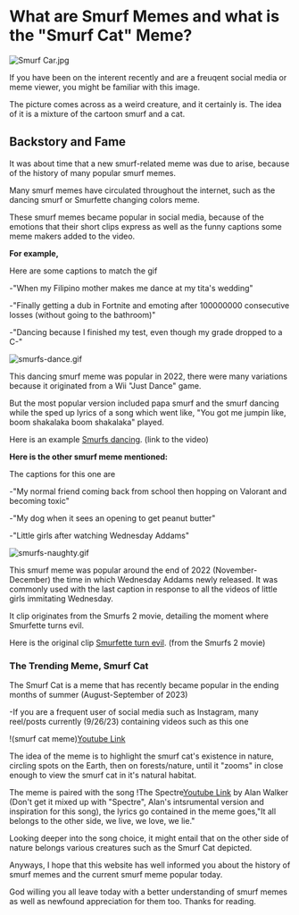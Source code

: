 # What are Smurf Memes and what is the "Smurf Cat" Meme?
![Smurf Car.jpg](https://i.pinimg.com/originals/c9/24/52/c9245217c9c2528c77909305e4b893de.jpg)

If you have been on the interent recently and are a freuqent social media or meme viewer, you might be familiar with this image.

The picture comes across as a weird creature, and it certainly is. The idea of it is a mixture of the cartoon smurf and a cat. 
## Backstory and Fame
It was about time that a new smurf-related meme was due to arise, because of the history of many popular smurf memes.

Many smurf memes have circulated throughout the internet, such as the dancing smurf or Smurfette changing colors meme.

These smurf memes became popular in social media, because of the emotions that their short clips express as well as the funny captions some meme makers added to the video. 

__For example,__

Here are some captions to match the gif

  -"When my Filipino mother makes me dance at my tita's wedding"
  
  -"Finally getting a dub in Fortnite and emoting after 100000000 consecutive losses (without going to the bathroom)"
  
  -"Dancing because I finished my test, even though my grade dropped to a C-"

![smurfs-dance.gif](https://media.tenor.com/tgEQE5rmRXUAAAAd/smurfs-dance-party-smurf-dance.gif)

This dancing smurf meme was popular in 2022, there were many variations because it originated from a Wii "Just Dance" game.

But the most popular version included papa smurf and the smurf dancing while the sped up lyrics of a song which went like, "You got me jumpin like, boom shakalaka boom shakalaka" played.

Here is an example [Smurfs dancing](https://www.youtube.com/watch?v=pm6LW_KlJvY). (link to the video)

__Here is the other smurf meme mentioned:__

The captions for this one are

  -"My normal friend coming back from school then hopping on Valorant and becoming toxic"

  -"My dog when it sees an opening to get peanut butter"

  -"Little girls after watching Wednesday Addams"
  
![smurfs-naughty.gif](https://media.tenor.com/XdvrmowLhyEAAAAd/smurfs-naughty.gif)

This smurf meme was popular around the end of 2022 (November-December) the time in which Wednesday Addams newly released. It was commonly used with the last caption in response to all the videos of little girls immitating Wednesday. 

It clip originates from the Smurfs 2 movie, detailing the moment where Smurfette turns evil.

Here is the original clip [Smurfette turn evil](https://www.youtube.com/watch?v=y8ScJQgKEiM). (from the Smurfs 2 movie)

### The Trending Meme, Smurf Cat
The Smurf Cat is a meme that has recently became popular in the ending months of summer (August-September of 2023)

  -If you are a frequent user of social media such as Instagram, many reel/posts currently (9/26/23) containing videos such as this one

!(smurf cat meme)[Youtube Link](https://www.youtube.com/watch?v=HSt0ZMl4TVQ)

The idea of the meme is to highlight the smurf cat's existence in nature, circling spots on the Earth, then on forests/nature, until it "zooms" in close enough to view the smurf cat in it's natural habitat.

The meme is paired with the song !The Spectre[Youtube Link](https://www.youtube.com/watch?v=HSt0ZMl4TVQ) by Alan Walker (Don't get it mixed up with "Spectre", Alan's intsrumental version and inspiration for this song), the lyrics go contained in the meme goes,"It all belongs to the other side, we live, we love, we lie."

Looking deeper into the song choice, it might entail that on the other side of nature belongs various creatures such as the Smurf Cat depicted.

Anyways, I hope that this website has well informed you about the history of smurf memes and the current smurf meme popular today.

God willing you all leave today with a better understanding of smurf memes as well as newfound appreciation for them too. Thanks for reading.
